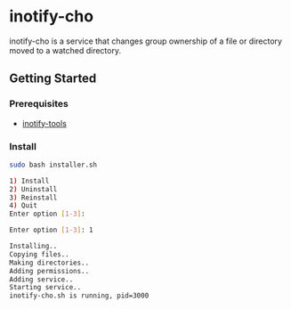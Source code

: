 # inotify-cho

inotify-cho is a service that changes group ownership of a file or directory moved to a watched directory.

## Getting Started

### Prerequisites

* [inotify-tools](https://github.com/rvoicilas/inotify-tools/wiki)

### Install

```bash
sudo bash installer.sh
```

```bash
1) Install
2) Uninstall
3) Reinstall
4) Quit
Enter option [1-3]:
```

```bash
Enter option [1-3]: 1
```

```bash
Installing..
Copying files..
Making directories..
Adding permissions..
Adding service..
Starting service..
inotify-cho.sh is running, pid=3000
```
